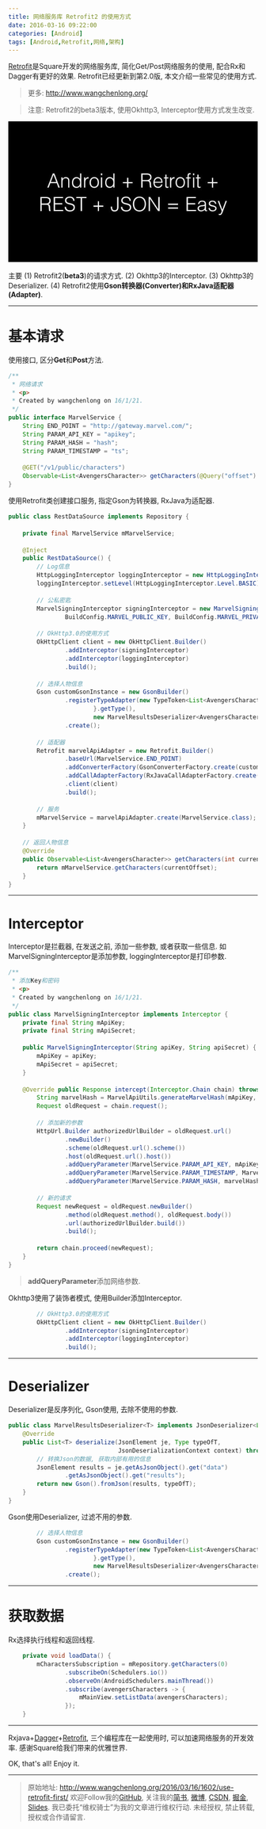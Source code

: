 ```yaml
---
title: 网络服务库 Retrofit2 的使用方式
date: 2016-03-16 09:22:00
categories: [Android]
tags: [Android,Retrofit,网络,架构]
---
```


[Retrofit](http://square.github.io/retrofit/)是Square开发的网络服务库, 简化Get/Post网络服务的使用, 配合Rx和Dagger有更好的效果. Retrofit已经更新到第2.0版, 本文介绍一些常见的使用方式.

<!-- more -->
> 更多: http://www.wangchenlong.org/

> 注意: Retrofit2的beta3版本, 使用Okhttp3, Interceptor使用方式发生改变.

![Retrofit](use-retrofit-first/retrofit-combine.jpg)

主要
(1) Retrofit2(**beta3**)的请求方式.
(2) Okhttp3的Interceptor.
(3) Okhttp3的Deserializer.
(4) Retrofit2使用**Gson转换器(Converter)**和**RxJava适配器(Adapter)**.

---

# 基本请求

使用接口, 区分**Get**和**Post**方法.
```java
/**
 * 网络请求
 * <p>
 * Created by wangchenlong on 16/1/21.
 */
public interface MarvelService {
    String END_POINT = "http://gateway.marvel.com/";
    String PARAM_API_KEY = "apikey";
    String PARAM_HASH = "hash";
    String PARAM_TIMESTAMP = "ts";

    @GET("/v1/public/characters")
    Observable<List<AvengersCharacter>> getCharacters(@Query("offset") int offset);
}
```
使用Retrofit类创建接口服务, 指定Gson为转换器, RxJava为适配器.
```java
public class RestDataSource implements Repository {

    private final MarvelService mMarvelService;

    @Inject
    public RestDataSource() {
        // Log信息
        HttpLoggingInterceptor loggingInterceptor = new HttpLoggingInterceptor();
        loggingInterceptor.setLevel(HttpLoggingInterceptor.Level.BASIC);

        // 公私密匙
        MarvelSigningInterceptor signingInterceptor = new MarvelSigningInterceptor(
                BuildConfig.MARVEL_PUBLIC_KEY, BuildConfig.MARVEL_PRIVATE_KEY);

        // OkHttp3.0的使用方式
        OkHttpClient client = new OkHttpClient.Builder()
                .addInterceptor(signingInterceptor)
                .addInterceptor(loggingInterceptor)
                .build();

        // 选择人物信息
        Gson customGsonInstance = new GsonBuilder()
                .registerTypeAdapter(new TypeToken<List<AvengersCharacter>>() {
                        }.getType(),
                        new MarvelResultsDeserializer<AvengersCharacter>())
                .create();

        // 适配器
        Retrofit marvelApiAdapter = new Retrofit.Builder()
                .baseUrl(MarvelService.END_POINT)
                .addConverterFactory(GsonConverterFactory.create(customGsonInstance))
                .addCallAdapterFactory(RxJavaCallAdapterFactory.create())
                .client(client)
                .build();

        // 服务
        mMarvelService = marvelApiAdapter.create(MarvelService.class);
    }

    // 返回人物信息
    @Override
    public Observable<List<AvengersCharacter>> getCharacters(int currentOffset) {
        return mMarvelService.getCharacters(currentOffset);
    }
}
```

---

# Interceptor

Interceptor是拦截器, 在发送之前, 添加一些参数, 或者获取一些信息.
如MarvelSigningInterceptor是添加参数, loggingInterceptor是打印参数.
```java
/**
 * 添加Key和密码
 * <p>
 * Created by wangchenlong on 16/1/21.
 */
public class MarvelSigningInterceptor implements Interceptor {
    private final String mApiKey;
    private final String mApiSecret;

    public MarvelSigningInterceptor(String apiKey, String apiSecret) {
        mApiKey = apiKey;
        mApiSecret = apiSecret;
    }

    @Override public Response intercept(Interceptor.Chain chain) throws IOException {
        String marvelHash = MarvelApiUtils.generateMarvelHash(mApiKey, mApiSecret);
        Request oldRequest = chain.request();

        // 添加新的参数
        HttpUrl.Builder authorizedUrlBuilder = oldRequest.url()
                .newBuilder()
                .scheme(oldRequest.url().scheme())
                .host(oldRequest.url().host())
                .addQueryParameter(MarvelService.PARAM_API_KEY, mApiKey)
                .addQueryParameter(MarvelService.PARAM_TIMESTAMP, MarvelApiUtils.getUnixTimeStamp())
                .addQueryParameter(MarvelService.PARAM_HASH, marvelHash);

        // 新的请求
        Request newRequest = oldRequest.newBuilder()
                .method(oldRequest.method(), oldRequest.body())
                .url(authorizedUrlBuilder.build())
                .build();

        return chain.proceed(newRequest);
    }
}
```

> **addQueryParameter**添加网络参数.

Okhttp3使用了装饰者模式, 使用Builder添加Interceptor.
```java
        // OkHttp3.0的使用方式
        OkHttpClient client = new OkHttpClient.Builder()
                .addInterceptor(signingInterceptor)
                .addInterceptor(loggingInterceptor)
                .build();
```

---

# Deserializer

Deserializer是反序列化, Gson使用, 去除不使用的参数.
```java
public class MarvelResultsDeserializer<T> implements JsonDeserializer<List<T>> {
    @Override
    public List<T> deserialize(JsonElement je, Type typeOfT,
                               JsonDeserializationContext context) throws JsonParseException {
        // 转换Json的数据, 获取内部有用的信息
        JsonElement results = je.getAsJsonObject().get("data")
                .getAsJsonObject().get("results");
        return new Gson().fromJson(results, typeOfT);
    }
}
```
Gson使用Deserializer, 过滤不用的参数.
```java
        // 选择人物信息
        Gson customGsonInstance = new GsonBuilder()
                .registerTypeAdapter(new TypeToken<List<AvengersCharacter>>() {
                        }.getType(),
                        new MarvelResultsDeserializer<AvengersCharacter>())
                .create();
```

---

# 获取数据

Rx选择执行线程和返回线程.
```java
    private void loadData() {
        mCharactersSubscription = mRepository.getCharacters(0)
                .subscribeOn(Schedulers.io())
                .observeOn(AndroidSchedulers.mainThread())
                .subscribe(avengersCharacters -> {
                    mMainView.setListData(avengersCharacters);
                });
    }
```

---

Rxjava+[Dagger](http://www.wangchenlong.org/2016/03/16/1602/use-dagger-first/)+[Retrofit](http://www.wangchenlong.org/2016/03/16/1602/use-retrofit-first/), 三个编程库在一起使用时, 可以加速网络服务的开发效率. 感谢Square给我们带来的优雅世界.

OK, that's all! Enjoy it.

---

> 原始地址: 
> http://www.wangchenlong.org/2016/03/16/1602/use-retrofit-first/
> 欢迎Follow我的[GitHub](https://github.com/SpikeKing), 关注我的[简书](http://www.jianshu.com/users/e2b4dd6d3eb4/latest_articles), [微博](http://weibo.com/u/2852941392), [CSDN](http://blog.csdn.net/caroline_wendy), [掘金](http://gold.xitu.io/#/user/56de98c2f3609a005442ec58), [Slides](https://slides.com/spikeking). 
> 我已委托“维权骑士”为我的文章进行维权行动. 未经授权, 禁止转载, 授权或合作请留言.